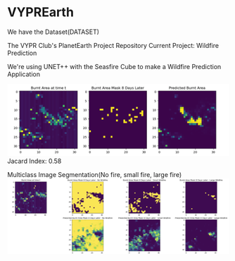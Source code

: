 # VYPREarth

We have the Dataset(DATASET)

The VYPR Club's PlanetEarth Project Repository
Current Project: Wildfire Prediction

We're using UNET++ with the Seasfire Cube to make a Wildfire Prediction Application


![Alt text](https://github.com/kevhainfo/VYPREarth/blob/5aea56980aaf6b8000ddc2909ddd5d0e59aaeaca/Screen%20Shot%202023-07-06%20at%2010.03.10%20AM.png)
Jacard Index: 0.58

Multiclass Image Segmentation(No fire, small fire, large fire)
![Alt text](https://github.com/kevhainfo/VYPREarth/blob/94c138d1abd2e95da5b42a032de7e6f506345642/Screen%20Shot%202023-07-08%20at%208.31.06%20PM.png)

